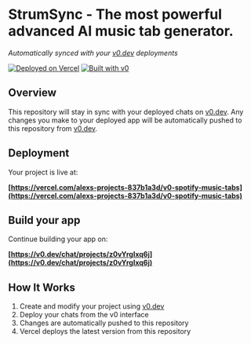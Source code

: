 # StrumSync - The most powerful advanced AI music tab generator.

*Automatically synced with your [v0.dev](https://v0.dev) deployments*

[![Deployed on Vercel](https://img.shields.io/badge/Deployed%20on-Vercel-black?style=for-the-badge&logo=vercel)](https://vercel.com/alexs-projects-837b1a3d/v0-spotify-music-tabs)
[![Built with v0](https://img.shields.io/badge/Built%20with-v0.dev-black?style=for-the-badge)](https://v0.dev/chat/projects/z0vYrgIxq6j)

## Overview

This repository will stay in sync with your deployed chats on [v0.dev](https://v0.dev).
Any changes you make to your deployed app will be automatically pushed to this repository from [v0.dev](https://v0.dev).

## Deployment

Your project is live at:

**[https://vercel.com/alexs-projects-837b1a3d/v0-spotify-music-tabs](https://vercel.com/alexs-projects-837b1a3d/v0-spotify-music-tabs)**

## Build your app

Continue building your app on:

**[https://v0.dev/chat/projects/z0vYrgIxq6j](https://v0.dev/chat/projects/z0vYrgIxq6j)**

## How It Works

1. Create and modify your project using [v0.dev](https://v0.dev)
2. Deploy your chats from the v0 interface
3. Changes are automatically pushed to this repository
4. Vercel deploys the latest version from this repository
